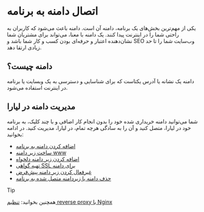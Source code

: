 # اتصال دامنه به برنامه
یکی از مهم‌ترین بخش‌های یک برنامه، دامنه آن است. دامنه باعث می‌شود که کاربران به راحتی شما را در اینترنت پیدا کنند. 
یک دامنه با معنا، می‌تواند برای مشتریان شما نشان‌دهنده اعتبار و حرفه‌ای بودن کسب و کار شما باشد و SEO وب‌سایت شما را تا حد زیادی ارتقا دهد.

## دامنه چیست؟
دامنه یک نشانه یا آدرس یکتاست که برای شناسایی و دسترسی به یک وبسایت یا برنامه در اینترنت استفاده می‌شود.

## مدیریت دامنه در لیارا
شما می‌توانید دامنه خریداری شده خود را بدون انجام کار اضافی و با چند کلیک، به برنامه خود در لیارا، متصل کنید و آن را به سادگی هرچه تمام، در لیارا، مدیریت کنید. در ادامه بخوانید:

- [اضافه کردن دامنه به برنامه](./add-domain.md)
- [ساخت زیر دامنه www](./add-www-subdomain.md)
- [اضافه کردن زیر دامنه دلخواه](./add-subdomains.md)
- [تهیه گواهی SSL برای دامنه](./enable-ssl.md)
- [غیرفعال کردن زیر دامنه پیش‌فرض](./default-subdomain.md)
- [حذف دامنه یا زیردامنه متصل شده به برنامه](./delete-domain)


> [!TIP]
> همچنین بخوانید: [تنظیم reverse proxy با Nginx]()





